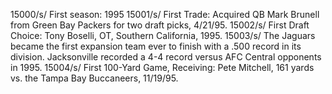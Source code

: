 15000/s/ First season: 1995
15001/s/ First Trade: Acquired QB Mark Brunell from Green Bay Packers for two draft picks, 4/21/95.
15002/s/ First Draft Choice: Tony Boselli, OT, Southern California, 1995.
15003/s/ The Jaguars became the first expansion team ever to finish with a .500 record in its division. Jacksonville recorded a 4-4 record versus AFC Central opponents in 1995.
15004/s/ First 100-Yard Game, Receiving: Pete Mitchell, 161 yards vs. the Tampa Bay Buccaneers, 11/19/95.